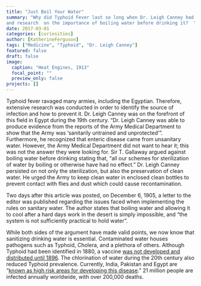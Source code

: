 ```yaml
---
title: "Just Boil Your Water"
summary: "Why did Typhoid Fever last so long when Dr. Leigh Canney had given the army lectures
and research  on the importance of boiling water before drinking it?  "
date: 2017-03-01
categories: [curiosities]
author: [KatherineFerguson]
tags: ["Medicine", "Typhoid", "Dr. Leigh Canney"]
featured: false
draft: false
image:
  caption: "Heat Engines, 1913"
  focal_point: ""
  preview_only: false
projects: []
---
```

Typhoid fever ravaged many armies, including the Egyptian. Therefore, extensive research was conducted in order to identify the source of infection and how to prevent it. Dr. Leigh Canney was on the forefront of this field in Egypt during the 19th century. “Dr. Leigh Canney was able to produce evidence from the reports of the Army Medical Department to show that the Army was ‘sanitarily untrained and unprotected’”. Furthermore, he recognized that enteric disease came from unsanitary water. However, the Army Medical Department did not want to hear it; this was not the answer they were looking for. Sir T. Gallaway argued against boiling water before drinking stating that, “all our schemes for sterilization of water by boiling or otherwise have had no effect.” Dr. Leigh Canney persisted on not only the sterilization, but also the preservation of clean water. He urged the Army to keep clean water in enclosed clean bottles to prevent contact with flies and dust which could cause recontamination.

Two days after this article was posted, on December 6, 1905, a letter to the editor was published regarding the issues faced when implementing the rules on sanitary water. The author states that boiling water and allowing it to cool after a hard days work in the desert is simply impossible, and “the system is not sufficiently practical to hold water”.  

While both sides of the argument have made valid points, we now know that sanitizing drinking water is essential. Contaminated water houses pathogens such as Typhoid, Cholera, and a plethora of others. Although Typhoid had been identified in 1880, a vaccine [was not developed and distributed until 1896](http://www.news-medical.net/health/Typhoid-Fever-History.aspx). The chlorination of water during the 20th century also reduced Typhoid prevalence. Currently, India, Pakistan and Egypt are “[known as high risk areas for developing this disease](http://www.medicinenet.com/typhoid_fever/article.htm).” 21 million people are infected annually worldwide, with over 200,000 deaths.
